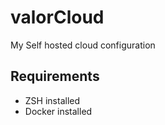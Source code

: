 # valorCloud
My Self hosted cloud configuration


## Requirements

- ZSH installed
- Docker installed
